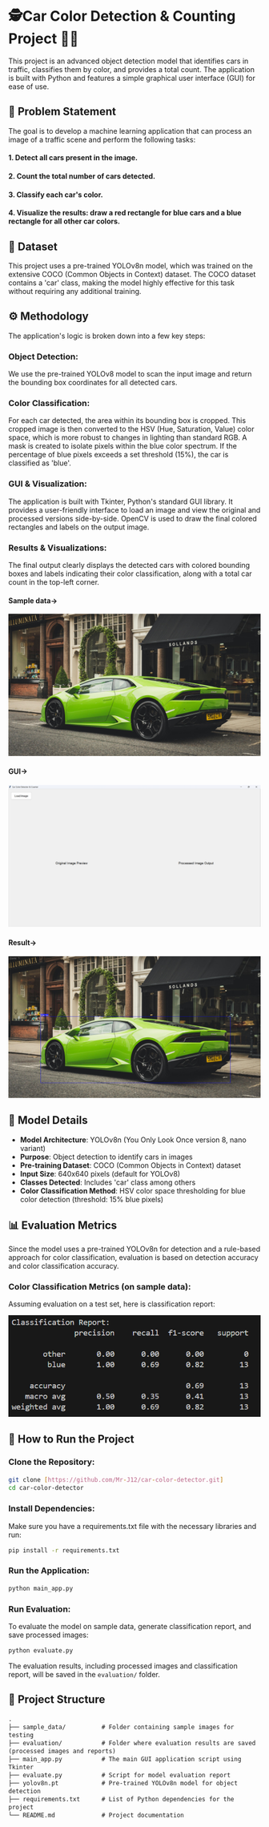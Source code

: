 # 🕵Car Color Detection & Counting Project 🚗🚙
This project is an advanced object detection model that identifies cars in traffic, classifies them by color, and provides a total count. The application is built with Python and features a simple graphical user interface (GUI) for ease of use.

## 📝 Problem Statement
The goal is to develop a machine learning application that can process an image of a traffic scene and perform the following tasks:

#### 1. Detect all cars present in the image.

#### 2. Count the total number of cars detected.

#### 3. Classify each car's color.

#### 4. Visualize the results: draw a red rectangle for blue cars and a blue rectangle for all other car colors.

## 💾 Dataset
This project uses a pre-trained YOLOv8n model, which was trained on the extensive COCO (Common Objects in Context) dataset. The COCO dataset contains a 'car' class, making the model highly effective for this task without requiring any additional training.

## ⚙️ Methodology
The application's logic is broken down into a few key steps:

### Object Detection: 
We use the pre-trained YOLOv8 model to scan the input image and return the bounding box coordinates for all detected cars.

### Color Classification: 
For each car detected, the area within its bounding box is cropped. This cropped image is then converted to the HSV (Hue, Saturation, Value) color space, which is more robust to changes in lighting than standard RGB. A mask is created to isolate pixels within the blue color spectrum. If the percentage of blue pixels exceeds a set threshold (15%), the car is classified as 'blue'.

### GUI & Visualization: 
The application is built with Tkinter, Python's standard GUI library. It provides a user-friendly interface to load an image and view the original and processed versions side-by-side. OpenCV is used to draw the final colored rectangles and labels on the output image.

### Results & Visualizations:
The final output clearly displays the detected cars with colored bounding boxes and labels indicating their color classification, along with a total car count in the top-left corner.

#### Sample data->
![Sample data](sample_data/7.jpg)
#### GUI->
![GUI](gui/gui.png)
#### Result->
![result](/evaluation%20result/eval_7.jpg)

## 🤖 Model Details

- **Model Architecture**: YOLOv8n (You Only Look Once version 8, nano variant)
- **Purpose**: Object detection to identify cars in images
- **Pre-training Dataset**: COCO (Common Objects in Context) dataset
- **Input Size**: 640x640 pixels (default for YOLOv8)
- **Classes Detected**: Includes 'car' class among others
- **Color Classification Method**: HSV color space thresholding for blue color detection (threshold: 15% blue pixels)

## 📊 Evaluation Metrics

Since the model uses a pre-trained YOLOv8n for detection and a rule-based approach for color classification, evaluation is based on detection accuracy and color classification accuracy.

### Color Classification Metrics (on sample data):
Assuming evaluation on a test set, here is classification report:

![report](/evaluation%20result/classifiication_report.png)

## 🚀 How to Run the Project
### Clone the Repository:
```bash
git clone [https://github.com/Mr-J12/car-color-detector.git]
cd car-color-detector
```

### Install Dependencies: 
Make sure you have a requirements.txt file with the necessary libraries and run:
```bash
pip install -r requirements.txt
```
### Run the Application:
```bash
python main_app.py
```

### Run Evaluation:
To evaluate the model on sample data, generate classification report, and save processed images:
```bash
python evaluate.py
```
The evaluation results, including processed images and classification report, will be saved in the `evaluation/` folder.

## 📁 Project Structure
```
.
├── sample_data/          # Folder containing sample images for testing
├── evaluation/           # Folder where evaluation results are saved (processed images and reports)
├── main_app.py           # The main GUI application script using Tkinter
├── evaluate.py           # Script for model evaluation report
├── yolov8n.pt            # Pre-trained YOLOv8n model for object detection
├── requirements.txt      # List of Python dependencies for the project
└── README.md             # Project documentation
```
